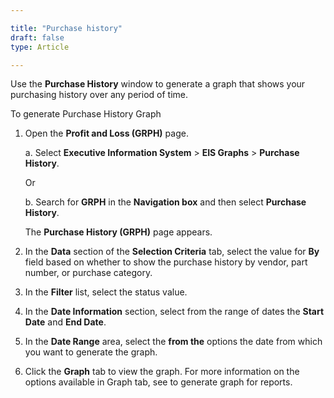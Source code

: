 ```yaml
---

title: "Purchase history"
draft: false
type: Article

---
```


Use the **Purchase History** window to generate a graph that shows your purchasing history over any period of time.

To generate Purchase History Graph

1. Open the **Profit and Loss (GRPH)** page.

    a. Select **Executive Information System** > **EIS Graphs** >  **Purchase History**.

    Or

    b. Search for **GRPH** in the **Navigation box** and then select  **Purchase History**.

    The **Purchase History (GRPH)** page appears.

2. In the **Data** section of the **Selection Criteria** tab, select the value for **By** field based on whether to show the purchase history by vendor, part number, or purchase category.

3. In the **Filter** list, select the status value.

4. In the **Date Information** section, select from the range of dates the **Start Date** and **End Date**.

5. In the **Date Range** area, select the **from the** options the date from which you want to generate the graph.

6. Click the **Graph** tab to view the graph. For more information on the options available in Graph tab, see to generate graph for reports.



​